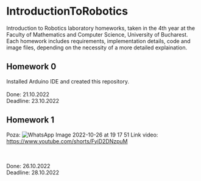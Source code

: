 # IntroductionToRobotics
Introduction to Robotics laboratory homeworks, taken in the 4th year at the Faculty of Mathematics and Computer Science, University of Bucharest. Each homework includes requirements, implementation details, code and image files, depending on the necessity of a more detailed explaination. 

## Homework 0
Installed Arduino IDE and created this repository.<br><br>
Done: 21.10.2022<br>
Deadline: 23.10.2022

## Homework 1


Poza: ![WhatsApp Image 2022-10-26 at 19 17 51](https://user-images.githubusercontent.com/63961737/198081883-00c5223a-eb86-419a-b6d3-baaec2181342.jpeg)
Link video: https://www.youtube.com/shorts/FyiD2DNzpuM

<br><br>
Done: 26.10.2022<br>
Deadline: 28.10.2022
